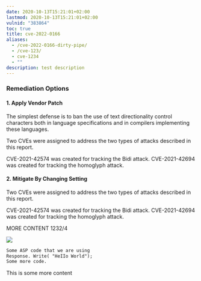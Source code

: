 ```yaml
---
date: 2020-10-13T15:21:01+02:00
lastmod: 2020-10-13T15:21:01+02:00
vulnid: "383864"
toc: true
title: cve-2022-0166
aliases:
  - /cve-2022-0166-dirty-pipe/
  - /cve-123/
  - cve-1234
  - ""
description: test description
---
```

### Remediation Options

#### 1. Apply Vendor Patch

The simplest defense is to ban the use of text directionality control characters both in language specifications and in compilers implementing these languages.

Two CVEs were assigned to address the two types of attacks described in this report.

CVE-2021-42574 was created for tracking the Bidi attack.
CVE-2021-42694 was created for tracking the homoglyph attack.

#### 2. Mitigate By Changing Setting

Two CVEs were assigned to address the two types of attacks described in this report.

CVE-2021-42574 was created for tracking the Bidi attack.
CVE-2021-42694 was created for tracking the homoglyph attack.

MORE CONTENT 1232/4

![](/img/main-qimg-f6e9ec5c20f231a8c38e4d1c3ad51fb6-lq.jpg)

```asp
Some ASP code that we are using
Response. Write( "HeIIo World");
Some more code.
```

This is some more content